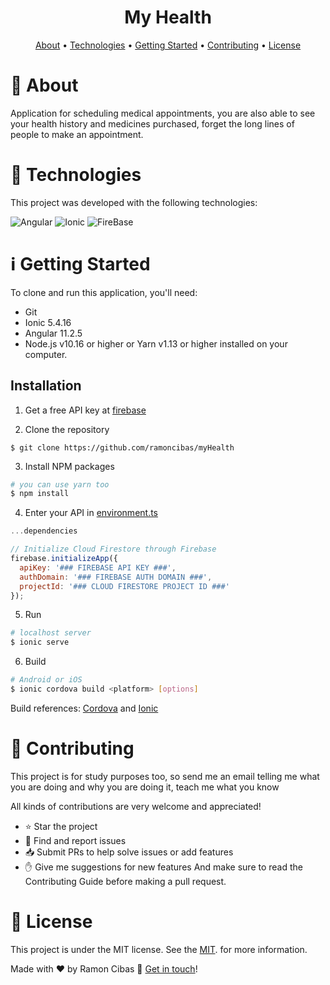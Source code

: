 <h1 align="center"> 
	My Health
</h1>

<p align="center">
 <a href="#about">About</a> • 
 <a href="#technologies">Technologies</a> • 
 <a href="#how-to-use">Getting Started</a> • 
 <a href="#contributing">Contributing</a> •
 <a href="#license">License</a>
</p>

# <a name="about"></a>📖 About
Application for scheduling medical appointments, you are also able to see your health history and medicines purchased, forget the long lines of people to make an appointment.

# <a name="technologies"></a>🚀 Technologies
This project was developed with the following technologies:

![Angular](https://img.shields.io/badge/Ionic-4586F7?style=for-the-badge&logo=ionic&logoColor=white)
![Ionic](https://img.shields.io/badge/Angular-DD0031?style=for-the-badge&logo=angular&logoColor=white)
![FireBase](https://img.shields.io/badge/FireBase-FFCB2D?style=for-the-badge&logo=firebase&logoColor=white)

# <a name="how-to-use"></a>ℹ️ Getting Started
To clone and run this application, you'll need:
* Git
* Ionic 5.4.16
* Angular 11.2.5 
* Node.js v10.16 or higher or Yarn v1.13 or higher installed on your computer.
## Installation
1. Get a free API key at [firebase](https://firebase.google.com/docs/firestore/quickstart)

2. Clone the repository
```
$ git clone https://github.com/ramoncibas/myHealth
```
3. Install NPM packages
```bash
# you can use yarn too
$ npm install
```
4. Enter your API in [environment.ts](https://github.com/ramoncibas/myHealth/blob/master/src/environments/environment.ts)
```js
...dependencies

// Initialize Cloud Firestore through Firebase
firebase.initializeApp({
  apiKey: '### FIREBASE API KEY ###',
  authDomain: '### FIREBASE AUTH DOMAIN ###',
  projectId: '### CLOUD FIRESTORE PROJECT ID ###'
});
```
5. Run
```bash
# localhost server
$ ionic serve
```
6. Build
```bash
# Android or iOS
$ ionic cordova build <platform> [options]
```

Build references: [Cordova](https://cordova.apache.org/docs/en/10.x/guide/cli/) and [Ionic](https://ionicframework.com/docs/cli/commands/cordova-build)

# <a name="contributing"></a>🤝 Contributing 
This project is for study purposes too, so send me an email telling me what you are doing and why you are doing it, teach me what you know

All kinds of contributions are very welcome and appreciated!

* ⭐️ Star the project
* 🐛 Find and report issues
* 📥 Submit PRs to help solve issues or add features
* ✋ Give me suggestions for new features
And make sure to read the Contributing Guide before making a pull request.

# <a name="license"></a>📝 License
This project is under the MIT license. See the [MIT](./LICENSE). for more information.

Made with ♥ by Ramon Cibas 👋 [Get in touch](https://www.linkedin.com/in/ramoncibas/)!
